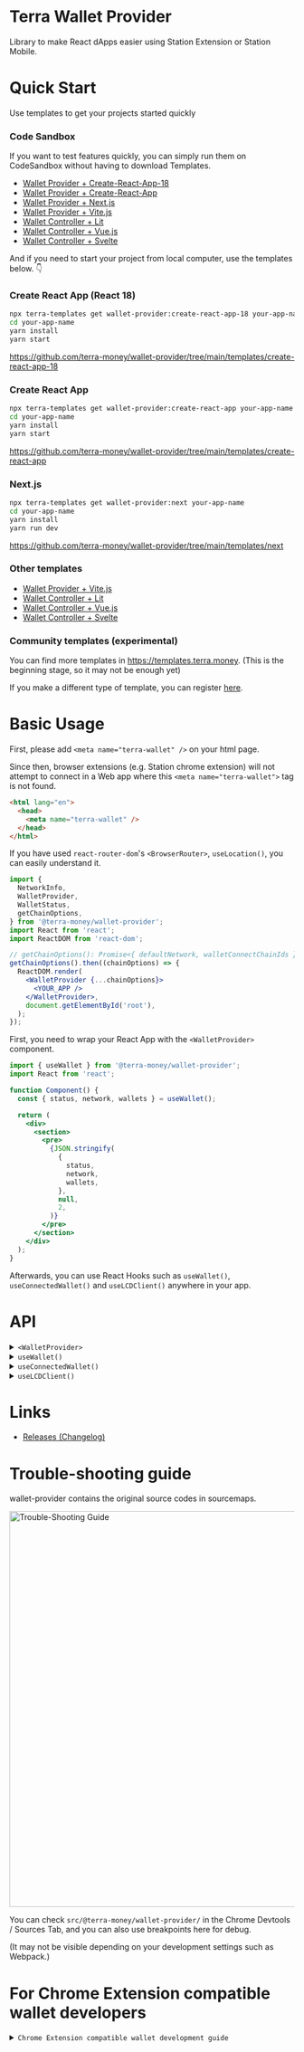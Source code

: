 # Terra Wallet Provider

Library to make React dApps easier using Station Extension or Station Mobile.

# Quick Start

Use templates to get your projects started quickly

### Code Sandbox

If you want to test features quickly, you can simply run them on CodeSandbox without having to download Templates.

- [Wallet Provider + Create-React-App-18](https://githubbox.com/terra-money/wallet-provider/tree/main/templates/create-react-app-18)
- [Wallet Provider + Create-React-App](https://githubbox.com/terra-money/wallet-provider/tree/main/templates/create-react-app)
- [Wallet Provider + Next.js](https://githubbox.com/terra-money/wallet-provider/tree/main/templates/next)
- [Wallet Provider + Vite.js](https://githubbox.com/terra-money/wallet-provider/tree/main/templates/vite)
- [Wallet Controller + Lit](https://githubbox.com/terra-money/wallet-provider/tree/main/templates/lit)
- [Wallet Controller + Vue.js](https://githubbox.com/terra-money/wallet-provider/tree/main/templates/vue)
- [Wallet Controller + Svelte](https://githubbox.com/terra-money/wallet-provider/tree/main/templates/svelte)

And if you need to start your project from local computer, use the templates below. 👇

### Create React App (React 18)

```sh
npx terra-templates get wallet-provider:create-react-app-18 your-app-name
cd your-app-name
yarn install
yarn start
```

<https://github.com/terra-money/wallet-provider/tree/main/templates/create-react-app-18>

### Create React App

```sh
npx terra-templates get wallet-provider:create-react-app your-app-name
cd your-app-name
yarn install
yarn start
```

<https://github.com/terra-money/wallet-provider/tree/main/templates/create-react-app>

### Next.js

```sh
npx terra-templates get wallet-provider:next your-app-name
cd your-app-name
yarn install
yarn run dev
```

<https://github.com/terra-money/wallet-provider/tree/main/templates/next>

### Other templates

- [Wallet Provider + Vite.js](https://github.com/terra-money/wallet-provider/tree/main/templates/vite)
- [Wallet Controller + Lit](https://github.com/terra-money/wallet-provider/tree/main/templates/lit)
- [Wallet Controller + Vue.js](https://github.com/terra-money/wallet-provider/tree/main/templates/vue)
- [Wallet Controller + Svelte](https://github.com/terra-money/wallet-provider/tree/main/templates/svelte)

### Community templates (experimental)

You can find more templates in <https://templates.terra.money>. (This is the beginning stage, so it may not be enough yet)

If you make a different type of template, you can register [here](https://github.com/terra-money/templates).

# Basic Usage

First, please add `<meta name="terra-wallet" />` on your html page.

Since then, browser extensions (e.g. Station chrome extension) will not attempt to connect in a Web app where this `<meta name="terra-wallet">` tag is not found.

```html
<html lang="en">
  <head>
    <meta name="terra-wallet" />
  </head>
</html>
```

If you have used `react-router-dom`'s `<BrowserRouter>`, `useLocation()`, you can easily understand it.

```jsx
import {
  NetworkInfo,
  WalletProvider,
  WalletStatus,
  getChainOptions,
} from '@terra-money/wallet-provider';
import React from 'react';
import ReactDOM from 'react-dom';

// getChainOptions(): Promise<{ defaultNetwork, walletConnectChainIds }>
getChainOptions().then((chainOptions) => {
  ReactDOM.render(
    <WalletProvider {...chainOptions}>
      <YOUR_APP />
    </WalletProvider>,
    document.getElementById('root'),
  );
});
```

First, you need to wrap your React App with the `<WalletProvider>` component.

```jsx
import { useWallet } from '@terra-money/wallet-provider';
import React from 'react';

function Component() {
  const { status, network, wallets } = useWallet();

  return (
    <div>
      <section>
        <pre>
          {JSON.stringify(
            {
              status,
              network,
              wallets,
            },
            null,
            2,
          )}
        </pre>
      </section>
    </div>
  );
}
```

Afterwards, you can use React Hooks such as `useWallet()`, `useConnectedWallet()` and `useLCDClient()` anywhere in your app.

# API

<details>

<summary><code>&lt;WalletProvider&gt;</code></summary>

```jsx
import {
  WalletProvider,
  NetworkInfo,
  ReadonlyWalletSession,
} from '@terra-money/wallet-provider';

// network information
const mainnet: NetworkInfo = {
  'phoenix-1': {
    baseAsset: 'uluna',
    chainID: 'phoenix-1',
    coinType: '330',
    explorer: {
      address: 'https://terrasco.pe/mainnet/address/{}',
      block: 'https://terrasco.pe/mainnet/block/{}',
      tx: 'https://terrasco.pe/mainnet/tx/{}',
      validator: 'https://terrasco.pe/mainnet/validator/{}',
    },
    gasAdjustment: 1.75,
    gasPrices: {
      uluna: 0.015,
    },
    icon: 'https://station-assets.terra.money/img/chains/Terra.svg',
    lcd: 'https://phoenix-lcd.terra.dev',
    name: 'Terra',
    prefix: 'terra',
  },
};

const testnet: NetworkInfo = {
  'pisco-1': {
    baseAsset: 'uluna',
    chainID: 'pisco-1',
    coinType: '330',
    explorer: {
      address: 'https://terrasco.pe/testnet/address/{}',
      block: 'https://terrasco.pe/testnet/block/{}',
      tx: 'https://terrasco.pe/testnet/tx/{}',
      validator: 'https://terrasco.pe/testnet/validator/{}',
    },
    gasAdjustment: 3.5,
    gasPrices: {
      uluna: 0.015,
    },
    icon: 'https://station-assets.terra.money/img/chains/Terra.svg',
    lcd: 'https://pisco-lcd.terra.dev',
    name: 'Terra',
    prefix: 'terra',
  },
};

// ⚠️ If there is no special reason, use `getChainOptions()` instead of `walletConnectChainIds` above.

// Optional
// If you need to modify the modal, such as changing the design, you can put it in,
// and if you don't put the value in, there is a default modal.
async function createReadonlyWalletSession(): Promise<ReadonlyWalletSession> {
  const terraAddress = prompt('YOUR TERRA ADDRESS');
  return {
    network: mainnet,
    terraAddress,
  };
}

// Optional
// WalletConnect Client option.
const connectorOpts: IWalletConnectOptions | undefined = undefined;
const pushServerOpts: IPushServerOptions | undefined = undefined;

// Optional
// Time to wait for the Chrome Extension window.isTerraExtensionAvailable.
// If not entered, wait for default 1000 * 3 miliseconds.
// If you reduce excessively, Session recovery of Chrome Extension may fail.
const waitingChromeExtensionInstallCheck: number | undefined = undefined;

ReactDOM.render(
  <WalletProvider
    defaultNetwork={mainnet}
    walletConnectChainIds={walletConnectChainIds}
    createReadonlyWalletSession={createReadonlyWalletSession}
    connectorOpts={connectorOpts}
    pushServerOpts={pushServerOpts}
    waitingChromeExtensionInstallCheck={waitingChromeExtensionInstallCheck}
  >
    <YOUR_APP />
  </WalletProvider>,
  document.getElementById('root'),
);
```

</details>

<details>

<summary><code>useWallet()</code></summary>

This is a React Hook that can receive all the information. (Other hooks are functions for the convenience of Wrapping
this `useWallet()`)

<!-- source packages/src/@terra-money/use-wallet/useWallet.ts --pick "Wallet" -->

[packages/src/@terra-money/use-wallet/useWallet.ts](packages/src/@terra-money/use-wallet/useWallet.ts)

````ts
export interface Wallet {
  /**
   * current client status
   *
   * this will be one of WalletStatus.INITIALIZING | WalletStatus.WALLET_NOT_CONNECTED | WalletStatus.WALLET_CONNECTED
   *
   * INITIALIZING = checking that the session and the chrome extension installation. (show the loading to users)
   * WALLET_NOT_CONNECTED = there is no connected wallet (show the connect and install options to users)
   * WALLET_CONNECTED = there is aconnected wallet (show the wallet info and disconnect button to users)
   *
   * @see Wallet#refetchStates
   * @see WalletController#status
   */
  status: WalletStatus;
  /**
   * current selected network
   *
   * - if status is INITIALIZING or WALLET_NOT_CONNECTED = this will be the defaultNetwork
   * - if status is WALLET_CONNECTED = this depends on the connected environment
   *
   * @see WalletProviderProps#defaultNetwork
   * @see WalletController#network
   */
  network: NetworkInfo;
  /**
   * available connect types on the browser
   *
   * @see Wallet#connect
   * @see WalletController#availableConnectTypes
   */
  availableConnectTypes: ConnectType[];
  /**
   * available connections includes identifier, name, icon
   *
   * @example
   * ```
   * const { availableConnections, connect } = useWallet()
   *
   * return (
   *  <div>
   *    {
   *      availableConnections.map(({type, identifier, name, icon}) => (
   *        <butotn key={`${type}:${identifier}`} onClick={() => connect(type, identifier)}>
   *          <img src={icon} /> {name}
   *        </button>
   *      ))
   *    }
   *  </div>
   * )
   * ```
   */
  availableConnections: Connection[];
  /**
   * current connected connection
   */
  connection: Connection | undefined;
  /**
   * connect to wallet
   *
   * @example
   * ```
   * const { status, availableConnectTypes, connect } = useWallet()
   *
   * return status === WalletStatus.WALLET_NOT_CONNECTED &&
   *        availableConnectTypes.includs(ConnectType.EXTENSION) &&
   *  <button onClick={() => connect(ConnectType.EXTENSION)}>
   *    Connct Chrome Extension
   *  </button>
   * ```
   *
   * @see Wallet#availableConnectTypes
   * @see WalletController#connect
   */
  connect: (type?: ConnectType, identifier?: string) => void;
  /**
   * manual connect to read only session
   *
   * @see Wallet#connectReadonly
   */
  connectReadonly: (terraAddress: string, network: NetworkInfo) => void;
  /**
   * available install types on the browser
   *
   * in this time, this only contains [ConnectType.EXTENSION]
   *
   * @see Wallet#install
   * @see WalletController#availableInstallTypes
   */
  availableInstallTypes: ConnectType[];
  /**
   * available installations includes identifier, name, icon, url
   *
   * @example
   * ```
   * const { availableInstallations } = useWallet()
   *
   * return (
   *  <div>
   *    {
   *      availableInstallations.map(({type, identifier, name, icon, url}) => (
   *        <a key={`${type}:${identifier}`} href={url}>
   *          <img src={icon} /> {name}
   *        </a>
   *      ))
   *    }
   *  </div>
   * )
   * ```
   *
   * @see Wallet#install
   * @see WalletController#availableInstallations
   */
  availableInstallations: Installation[];
  /**
   * @deprecated Please use availableInstallations
   *
   * install for the connect type
   *
   * @example
   * ```
   * const { status, availableInstallTypes } = useWallet()
   *
   * return status === WalletStatus.WALLET_NOT_CONNECTED &&
   *        availableInstallTypes.includes(ConnectType.EXTENSION) &&
   *  <button onClick={() => install(ConnectType.EXTENSION)}>
   *    Install Extension
   *  </button>
   * ```
   *
   * @see Wallet#availableInstallTypes
   * @see WalletController#install
   */
  install: (type: ConnectType) => void;
  /**
   * connected wallets
   *
   * this will be like
   * `[{ connectType: ConnectType.WALLETCONNECT, terraAddress: 'XXXXXXXXX' }]`
   *
   * in this time, you can get only one wallet. `wallets[0]`
   *
   * @see WalletController#wallets
   */
  wallets: WalletInfo[];
  /**
   * disconnect
   *
   * @example
   * ```
   * const { status, disconnect } = useWallet()
   *
   * return status === WalletStatus.WALLET_CONNECTED &&
   *  <button onClick={() => disconnect()}>
   *    Disconnect
   *  </button>
   * ```
   */
  disconnect: () => void;
  /**
   * reload the connected wallet states
   *
   * in this time, this only work on the ConnectType.EXTENSION
   *
   * @see WalletController#refetchStates
   */
  refetchStates: () => void;
  /**
   * @deprecated please use refetchStates(). this function will remove on next major update
   */
  recheckStatus: () => void;
  /**
   * support features of this connection
   *
   * @example
   * ```
   * const { supportFeatures } = useWallet()
   *
   * return (
   *  <div>
   *    {
   *      supportFeatures.has('post') &&
   *      <button onClick={post}>post</button>
   *    }
   *    {
   *      supportFeatures.has('cw20-token') &&
   *      <button onClick={addCW20Token}>add cw20 token</button>
   *    }
   *  </div>
   * )
   * ```
   *
   * This type is same as `import type { TerraWebExtensionFeatures } from '@terra-money/web-extension-interface'`
   */
  supportFeatures: Set<
    'post' | 'sign' | 'sign-bytes' | 'cw20-token' | 'network'
  >;
  /**
   * post transaction
   *
   * @example
   * ```
   * const { post } = useWallet()
   *
   * const callback = useCallback(async () => {
   *   try {
   *    const result: TxResult = await post({...ExtensionOptions})
   *    // DO SOMETHING...
   *   } catch (error) {
   *     if (error instanceof UserDenied) {
   *       // DO SOMETHING...
   *     } else {
   *       // DO SOMETHING...
   *     }
   *   }
   * }, [])
   * ```
   *
   * @param { ExtensionOptions } tx transaction data
   * @param terraAddress - does not work at this time. for the future extension
   *
   * @return { Promise<TxResult> }
   *
   * @throws { UserDenied } user denied the tx
   * @throws { CreateTxFailed } did not create txhash (error dose not broadcasted)
   * @throws { TxFailed } created txhash (error broadcated)
   * @throws { Timeout } user does not act anything in specific time
   * @throws { TxUnspecifiedError } unknown error
   *
   * @see WalletController#post
   */
  post: (tx: ExtensionOptions, terraAddress?: string) => Promise<TxResult>;
  /**
   * sign transaction
   *
   * @example
   * ```
   * const { sign } = useWallet()
   *
   * const callback = useCallback(async () => {
   *   try {
   *    const result: SignResult = await sign({...ExtensionOptions})
   *
   *    // Broadcast SignResult
   *    const tx = result.result
   *
   *    const lcd = new LCDClient({
   *      chainID: connectedWallet.network.chainID,
   *      URL: connectedWallet.network.lcd,
   *    })
   *
   *    const txResult = await lcd.tx.broadcastSync(tx)
   *
   *    // DO SOMETHING...
   *   } catch (error) {
   *     if (error instanceof UserDenied) {
   *       // DO SOMETHING...
   *     } else {
   *       // DO SOMETHING...
   *     }
   *   }
   * }, [])
   * ```
   *
   * @param { ExtensionOptions } tx transaction data
   * @param terraAddress - does not work at this time. for the future extension
   *
   * @return { Promise<SignResult> }
   *
   * @throws { UserDenied } user denied the tx
   * @throws { CreateTxFailed } did not create txhash (error dose not broadcasted)
   * @throws { TxFailed } created txhash (error broadcated)
   * @throws { Timeout } user does not act anything in specific time
   * @throws { TxUnspecifiedError } unknown error
   *
   * @see WalletController#sign
   */
  sign: (tx: ExtensionOptions, terraAddress?: string) => Promise<SignResult>;
  /**
   * sign any bytes
   *
   * @example
   * ```
   * const { signBytes } = useWallet()
   *
   * const BYTES = Buffer.from('hello world')
   *
   * const callback = useCallback(async () => {
   *   try {
   *     const { result }: SignBytesResult = await signBytes(BYTES)
   *
   *     console.log(result.recid)
   *     console.log(result.signature)
   *     console.log(result.public_key)
   *
   *     const verified: boolean = verifyBytes(BYTES, result)
   *   } catch (error) {
   *     if (error instanceof UserDenied) {
   *       // DO SOMETHING...
   *     } else {
   *       // DO SOMETHING...
   *     }
   *   }
   * }, [])
   * ```
   *
   * @param bytes
   */
  signBytes: (bytes: Buffer, terraAddress?: string) => Promise<SignBytesResult>;
  /**
   * check if tokens are added on the extension
   *
   * @param chainID
   * @param tokenAddrs cw20 token addresses
   *
   * @return token exists
   *
   * @see WalletController#hasCW20Tokens
   */
  hasCW20Tokens: (
    chainID: string,
    ...tokenAddrs: string[]
  ) => Promise<{
    [tokenAddr: string]: boolean;
  }>;
  /**
   * request add token addresses to browser extension
   *
   * @param chainID
   * @param tokenAddrs cw20 token addresses
   *
   * @return token exists
   *
   * @see WalletController#addCW20Tokens
   */
  addCW20Tokens: (
    chainID: string,
    ...tokenAddrs: string[]
  ) => Promise<{
    [tokenAddr: string]: boolean;
  }>;
  /**
   * check if network is added on the extension
   *
   * @param network
   *
   * @return network exists
   *
   * @see WalletController#hasNetwork
   */
  hasNetwork: (network: Omit<NetworkInfo, 'name'>) => Promise<boolean>;
  /**
   * request add network to browser extension
   *
   * @param network
   *
   * @return network exists
   *
   * @see WalletController#addNetwork
   */
  addNetwork: (network: NetworkInfo) => Promise<boolean>;
  /**
   * Some mobile wallet emulates the behavior of chrome extension.
   * It confirms that the current connection environment is such a wallet.
   * (If you are running connect() by checking availableConnectType, you do not need to use this API.)
   *
   * @see WalletController#isChromeExtensionCompatibleBrowser
   */
  isChromeExtensionCompatibleBrowser: () => boolean;
}
````

<!-- /source -->

</details>

<details>

<summary><code>useConnectedWallet()</code></summary>

```jsx
import { useConnectedWallet } from '@terra-money/wallet-provider'

function Component() {
  const connectedWallet = useConnectedWallet()

  const postTx = useCallback(async () => {
    if (!connectedWallet) return

    console.log('wallet addresses are', Object.values(connectedWallet.addresses))
    console.log('network is', connectedWallet.network)
    console.log('connectType is', connectedWallet.connectType)

    const result = await connectedWallet.post({...})
  }, [])

  return (
    <button disabled={!connectedWallet || !connectedWallet.availablePost} onClick={() => postTx}>
      Post Tx
    </button>
  )
}
```

</details>

<details>

<summary><code>useLCDClient()</code></summary>

```jsx
import { useLCDClient } from '@terra-money/wallet-provider';

function Component() {
  const lcd = useLCDClient();

  const [result, setResult] = useState('');

  useEffect(() => {
    lcd.treasury.taxRate().then((taxRate) => {
      setResult(taxRate.toString());
    });
  }, []);

  return <div>Result: {result}</div>;
}
```

</details>

# Links

- [Releases (Changelog)](https://github.com/terra-money/wallet-provider/releases)

# Trouble-shooting guide

wallet-provider contains the original source codes in sourcemaps.

<img src="https://raw.githubusercontent.com/terra-money/wallet-provider/main/readme-assets/trouble-shooting-guide.png" width="700" style="max-width: 100%" alt="Trouble-Shooting Guide" />

You can check `src/@terra-money/wallet-provider/` in the Chrome Devtools / Sources Tab, and you can also use breakpoints
here for debug.

(It may not be visible depending on your development settings such as Webpack.)

# For Chrome Extension compatible wallet developers

<details>

<summary><code>Chrome Extension compatible wallet development guide</code></summary>

### 1. Create dApp for test

There is the `dangerously__chromeExtensionCompatibleBrowserCheck` option to allow you to create a test environment for
wallet development.

By declaring the `dangerously__chromeExtensionCompatibleBrowserCheck`, you can make your wallet recognized as the chrome
extension.

```jsx
<WalletProvider
  dangerously__chromeExtensionCompatibleBrowserCheck={(userAgent) =>
    /YourWallet/.test(userAgent)
  }
>
  ...
</WalletProvider>
```

### 2. Register your wallet as default allow

If your wallet has been developed,

Please send me your wallet App link (Testlight version is OK)

And send me Pull Request by modifying `DEFAULT_CHROME_EXTENSION_COMPATIBLE_BROWSER_CHECK` in
the `packages/src/@terra-money/wallet-provider/env.ts` file. (or just make an issue is OK)

```diff
export const DEFAULT_CHROME_EXTENSION_COMPATIBLE_BROWSER_CHECK = (userAgent: string) => {
-  return /MathWallet\//.test(userAgent);
+  return /MathWallet\//.test(userAgent) || /YourWallet/.test(userAgent);
}
```

</details>
